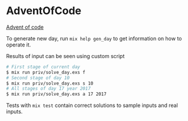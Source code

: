 # AdventOfCode

[Advent of code](https://adventofcode.com)

To generate new day, run `mix help gen_day` to get information on how to operate it.

Results of input can be seen using custom script

```bash
# First stage of current day
$ mix run priv/solve_day.exs f
# Second stage of day 10
$ mix run priv/solve_day.exs s 10
# All stages of day 17 year 2017
$ mix run priv/solve_day.exs a 17 2017
```

Tests with `mix test` contain correct solutions to sample inputs and real inputs.
